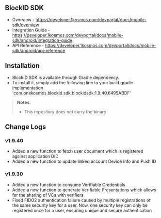 ## BlockID SDK

- Overview - https://developer.1kosmos.com/devportal/docs/mobile-sdk/overview
- Integration Guide - https://developer.1kosmos.com/devportal/docs/mobile-sdk/android/integration-guide
- API Reference - https://developer.1kosmos.com/devportal/docs/mobile-sdk/android/api-reference

## Installation

- BlockID SDK is available through Gradle dependency.
- To install it, simply add the following line to your build.gradle\
  implementation 'com.onekosmos.blockid.sdk:blockidsdk:1.9.40.6495ABDF'

> **Notes**:
> - This repository does not carry the binary

## Change Logs

### v1.9.40
- Added a new function to fetch user document which is registered against application DID
- Added a new function to update linked account Device Info and Push ID

### v1.9.30

- Added a new function to consume Verifiable Credentials
- Added a new function to generate Verifiable Presentations which allows for the sharing of VCs with verifiers
- Fixed FIDO2 authentication failure caused by multiple registrations of the same security key for a user. Now, one security key can only be registered once for a user, ensuring unique and secure authentication
